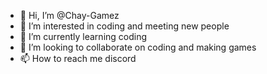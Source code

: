 - 👋 Hi, I’m @Chay-Gamez
- 👀 I’m interested in coding and meeting new people
- 🌱 I’m currently learning coding
- 💞️ I’m looking to collaborate on coding and making games
- 📫 How to reach me discord

<!---
Chay-Gamez/Chay-Gamez is a ✨ special ✨ repository because its `README.md` (this file) appears on your GitHub profile.
You can click the Preview link to take a look at your changes.
--->
